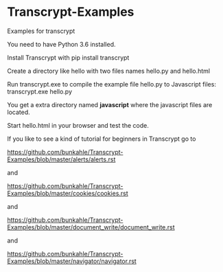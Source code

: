 # Transcrypt-Examples
Examples for transcrypt

You need to have Python 3.6 installed.

Install Transcrypt with pip install transcrypt

Create a directory like hello with two files names hello.py and hello.html

Run transcrypt.exe to compile the example file hello.py to Javascript files:
transcrypt.exe hello.py

You get a extra directory named __javascript__ where the javascript files are located.

Start hello.html in your browser and test the code.

If you like to see a kind of tutorial for beginners in Transcrypt go to 

https://github.com/bunkahle/Transcrypt-Examples/blob/master/alerts/alerts.rst

and

https://github.com/bunkahle/Transcrypt-Examples/blob/master/cookies/cookies.rst

and 

https://github.com/bunkahle/Transcrypt-Examples/blob/master/document_write/document_write.rst

and

https://github.com/bunkahle/Transcrypt-Examples/blob/master/navigator/navigator.rst
